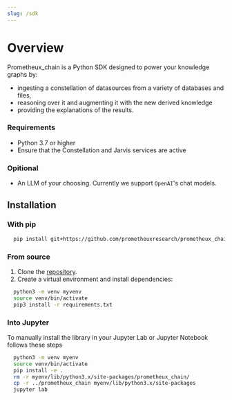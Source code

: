 ```yaml
---
slug: /sdk
---
```


# Overview

Prometheux_chain is a Python SDK designed to power your knowledge graphs by:

- ingesting a constellation of datasources from a variety of databases and files,
- reasoning over it and augmenting it with the new derived knowledge
- providing the explanations of the results.

### Requirements

- Python 3.7 or higher
- Ensure that the Constellation and Jarvis services are active

### Opitional

- An LLM of your choosing. Currently we support `OpenAI`'s chat models.

## Installation

### With pip

```bash
  pip install git+https://github.com/prometheuxresearch/prometheux_chain.git
```

### From source

1. Clone the [repository](https://github.com/prometheuxresearch/prometheux_chain).
2. Create a virtual environment and install dependencies:

```bash
  python3 -m venv myvenv
  source venv/bin/activate
  pip3 install -r requirements.txt
```

### Into Jupyter

To manually install the library in your Jupyter Lab or Jupyter Notebook follows these steps

```bash
  python3 -m venv myenv
  source venv/bin/activate
  pip install -e .
  rm -r myenv/lib/python3.x/site-packages/prometheux_chain/
  cp -r ../prometheux_chain myenv/lib/python3.x/site-packages
  jupyter lab
```

